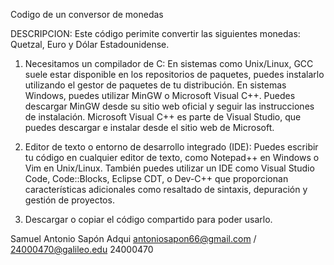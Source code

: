Codigo de un conversor de monedas

DESCRIPCION: 
Este código perimite convertir las siguientes monedas: Quetzal, Euro y Dólar Estadounidense.


1. Necesitamos un compilador de C: En sistemas como Unix/Linux, GCC suele estar disponible en los repositorios de paquetes, puedes instalarlo utilizando el gestor de paquetes de tu distribución.
En sistemas Windows, puedes utilizar MinGW o Microsoft Visual C++. Puedes descargar MinGW desde su sitio web oficial y seguir las instrucciones de instalación. Microsoft Visual C++ es parte de Visual Studio, que puedes descargar e instalar desde el sitio web de Microsoft.

2. Editor de texto o entorno de desarrollo integrado (IDE): Puedes escribir tu código en cualquier editor de texto, como Notepad++ en Windows o Vim en Unix/Linux.
También puedes utilizar un IDE como Visual Studio Code, Code::Blocks, Eclipse CDT, o Dev-C++ que proporcionan características adicionales como resaltado de sintaxis, depuración y gestión de proyectos.

3. Descargar o copiar el código compartido para poder usarlo.


Samuel Antonio Sapón Adqui
antoniosapon66@gmail.com / 24000470@galileo.edu
24000470

